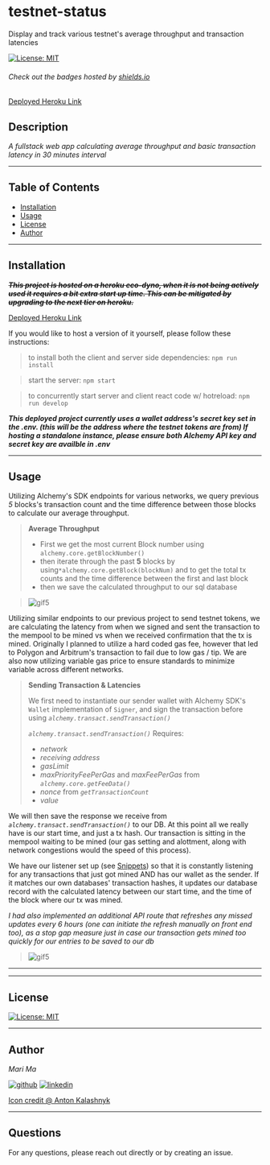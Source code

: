 # testnet-status
Display and track various testnet's average throughput and transaction latencies

[![License: MIT](https://img.shields.io/badge/License-MIT-yellow.svg)](https://opensource.org/licenses/MIT)
  
  ###### Check out the badges hosted by [shields.io](https://shields.io/)

 [Deployed Heroku Link](https://testnet-status-7886b6dd6723.herokuapp.com)
  
  ## Description
  *A fullstack web app calculating average throughput and basic transaction latency in 30 minutes interval*

  ***

  ## Table of Contents
  - [Installation](#installation)
  - [Usage](#usage)
  - [License](#license)
  - [Author](#author)

  ***

  ## Installation

  ~~***This project is hosted on a heroku eco-dyno, when it is not being actively used it requires a bit extra start up time. This can be mitigated by upgrading to the next tier on heroku.***~~
  
  [Deployed Heroku Link](https://testnet-status-7886b6dd6723.herokuapp.com)
  
  If you would like to host a version of it yourself, please follow these instructions:

  > to install both the client and server side dependencies: `npm run install`

  > start the server: `npm start`

  > to concurrently start server and client react code w/ hotreload: `npm run develop`


  ***This deployed project currently uses a wallet address's secret key set in the .env. (this will be the address where the testnet tokens are from) If hosting a standalone instance, please ensure both Alchemy API key and secret key are availble in .env***


  ***
  ## Usage

  Utilizing Alchemy's SDK endpoints for various networks, we query previous *5* blocks's transaction count and the time difference between those blocks to calculate our average throughput.

  > **Average Throughput**
  > - First we get the most current Block number using `alchemy.core.getBlockNumber()`
  > - then iterate through the past **5** blocks by using`*alchemy.core.getBlock(blockNum)` and to get the total tx counts and the time difference between the first and last block
  > - then we save the calculated throughput to our sql database
  
  > ![gif5]()

  Utilizing similar endpoints to our previous project to send testnet tokens, we are calculating the latency from when we signed and sent the transaction to the mempool to be mined vs when we received confirmation that the tx is mined. Originally I planned to utilize a hard coded gas fee, however that led to Polygon and Arbitrum's transaction to fail due to low gas / tip. We are also now utilizing variable gas price to ensure standards to minimize variable across different networks.

  > **Sending Transaction & Latencies**
  > 
  > We first need to instantiate our sender wallet with Alchemy SDK's `Wallet` implementation of `Signer`, and sign the transaction before using *`alchemy.transact.sendTransaction()`*
  >
  > *`alchemy.transact.sendTransaction()`* Requires:
  > - *network*
  > - *receiving address*
  > - *gasLimit*
  > - *maxPriorityFeePerGas* and *maxFeePerGas* from *`alchemy.core.getFeeData()`*
  > - *nonce* from *`getTransactionCount`*
  > - *value*

  We will then save the response we receive from *`alchemy.transact.sendTransaction()`* to our DB. At this point all we really have is our start time, and just a tx hash. Our transaction is sitting in the mempool waiting to be mined (our gas setting and alottment, along with network congestions would the speed of this process). 
  
  We have our listener set up (see [Snippets](#snippets)) so that it is constantly listening for any transactions that just got mined AND has our wallet as the sender. If it matches our own databases' transaction hashes, it updates our database record with the calculated latency between our start time, and the time of the block where our tx was mined.

  *I had also implemented an additional API route that refreshes any missed updates every 6 hours (one can initiate the refresh manually on front end too), as a stop gap measure just in case our transaction gets mined too quickly for our entries to be saved to our db*
  
  > ![gif5]()


  
  ***

  ***
  ## License

  
[![License: MIT](https://img.shields.io/badge/License-MIT-yellow.svg)](https://opensource.org/licenses/MIT)

  ***
  ## Author
  *Mari Ma*

  [<img src="https://res.cloudinary.com/dbjhly3lm/image/upload//h_50/v1682488301/personal%20assets/logo_github_icon_143196_phgakv.png" alt='github' >](https://github.com/DraconMarius)
  [<img src="https://res.cloudinary.com/dbjhly3lm/image/upload/h_50/v1682488301/personal%20assets/logo_linkedin_icon_143191_nv9tim.png" alt='linkedin'>](https://www.linkedin.com/in/mari-ma-70771585/)

[Icon credit @ Anton Kalashnyk](https://icon-icons.com/users/14quJ7FM9cYdQZHidnZoM/icon-sets/)

  ***
  ## Questions
  For any questions, please reach out directly or by creating an issue.


  